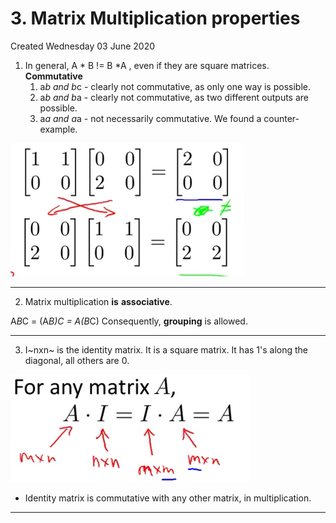 # 3. Matrix Multiplication properties
Created Wednesday 03 June 2020


1. In general, A * B != B *A , even if they are square matrices. **Commutative**
	1. a*b and b*c - clearly not commutative, as only one way is possible.
	2. a*b and b*a - clearly not commutative, as two different outputs are possible.
	3. a*a and a*a - not necessarily commutative. We found a counter-example.

![](./3._Matrix_Multiplication_properties/pasted_image.png)

*****


2. Matrix multiplication **is** **associative**.

A*B*C = (A*B)*C = A*(B*C)
Consequently, **grouping** is allowed.

*****


3. I~nxn~ is the identity matrix. It is a square matrix. It has 1's along the diagonal, all others are 0.

![](./3._Matrix_Multiplication_properties/pasted_image001.png)

* Identity matrix is commutative with any other matrix, in multiplication.


*****



